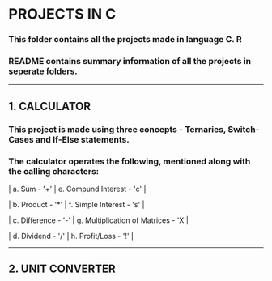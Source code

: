 # PROJECTS IN C
### This folder contains all the projects made in language C. R
### README contains summary information of all the projects in seperate folders.

_____________________________________ 

## 1. CALCULATOR

### This project is made using three concepts - Ternaries, Switch-Cases and If-Else statements.
### The calculator operates the following, mentioned along with the calling characters:

|  a. Sum - '+'         |   e. Compund Interest - 'c'         |

|  b. Product - '*'     |  f. Simple Interest - 's'           |

|  c. Difference - '-'  |  g. Multiplication of Matrices - 'X'|

|  d. Dividend - '/'    |  h. Profit/Loss - '!'               |


_____________________________________ 

## 2. UNIT CONVERTER



